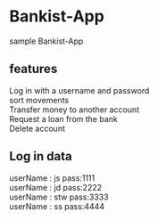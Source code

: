 # Bankist-App
sample Bankist-App 
## features
Log in with a username and password<br>
sort movements<br>
Transfer money to another account<br>
Request a loan from the bank<br>
Delete account<br>
## Log in data
userName : js pass:1111<br>userName : jd pass:2222<br>userName : stw pass:3333<br>userName : ss pass:4444
